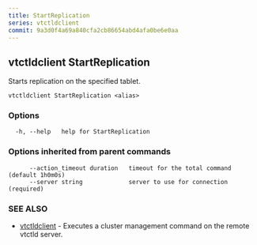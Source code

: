 ```yaml
---
title: StartReplication
series: vtctldclient
commit: 9a3d0f4a69a840cfa2cb86654abd4afa0be6e0aa
---
```

## vtctldclient StartReplication

Starts replication on the specified tablet.

```
vtctldclient StartReplication <alias>
```

### Options

```
  -h, --help   help for StartReplication
```

### Options inherited from parent commands

```
      --action_timeout duration   timeout for the total command (default 1h0m0s)
      --server string             server to use for connection (required)
```

### SEE ALSO

* [vtctldclient](../)	 - Executes a cluster management command on the remote vtctld server.

